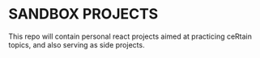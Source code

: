 # SANDBOX PROJECTS

This repo will contain personal react projects aimed at practicing ceRtain topics, and also serving as side projects.
